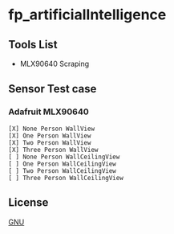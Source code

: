# fp_artificialIntelligence
## Tools List
- MLX90640 Scraping
## Sensor Test case
### Adafruit MLX90640
    [X] None Person WallView
    [X] One Person WallView
    [X] Two Person WallView
    [X] Three Person WallView
    [ ] None Person WallCeilingView
    [ ] One Person WallCeilingView
    [ ] Two Person WallCeilingView
    [ ] Three Person WallCeilingView
## License

[GNU](https://github.com/nueapop/fp_artificialIntelligence/blob/main/LICENSE)
